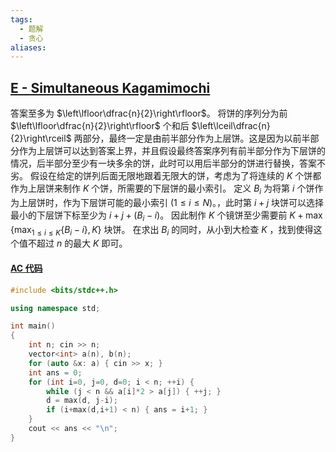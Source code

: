 ```yaml
---
tags:
  - 题解
  - 贪心
aliases:
---
```

## [E - Simultaneous Kagamimochi](https://atcoder.jp/contests/abc388/tasks/abc388_e)

答案至多为 $\left\lfloor\dfrac{n}{2}\right\rfloor$。
将饼的序列分为前 $\left\lfloor\dfrac{n}{2}\right\rfloor$ 个和后 $\left\lceil\dfrac{n}{2}\right\rceil$ 两部分，最终一定是由前半部分作为上层饼。这是因为以前半部分作为上层饼可以达到答案上界，并且假设最终答案序列有前半部分作为下层饼的情况，后半部分至少有一块多余的饼，此时可以用后半部分的饼进行替换，答案不劣。
假设在给定的饼列后面无限地跟着无限大的饼，考虑为了将连续的 $K$ 个饼都作为上层饼来制作 $K$ 个饼，所需要的下层饼的最小索引。
定义 $B_i$ 为将第 $i$ 个饼作为上层饼时，作为下层饼可能的最小索引 $(1\leq i\leq N)$。，此时第 $i+j$ 块饼可以选择最小的下层饼下标至少为 $i+j+(B_i-i)$。
因此制作 $K$ 个镜饼至少需要前 $\displaystyle K+\max\left\lbrace\max _ {1\leq i\leq K}\lbrace B _ i-i\rbrace,K\right\rbrace$ 块饼。
在求出 $B _ i$ 的同时，从小到大检查 $K$ ，找到使得这个值不超过 $n$ 的最大 $K$ 即可。

#### [AC 代码](https://atcoder.jp/contests/abc388/submissions/61619924)

```cpp
#include <bits/stdc++.h>

using namespace std;

int main()
{
    int n; cin >> n;
    vector<int> a(n), b(n);
    for (auto &x: a) { cin >> x; }
    int ans = 0;
    for (int i=0, j=0, d=0; i < n; ++i) {
        while (j < n && a[i]*2 > a[j]) { ++j; }
        d = max(d, j-i);
        if (i+max(d,i+1) < n) { ans = i+1; }
    }
    cout << ans << "\n";
}
```
